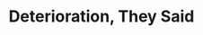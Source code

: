 ---
ee_id_thing: '2144'
site: '1'
type: '2'
inv_num: 2009-057
add_credit:
url: 2009-057-deterioration-they-said-exhibition-catalog
title: Deterioration, They Said
year: '2009'
display_year: '2009'
medium: Exhibition Catalog
dims: 11.5 x 8.5 x 0.75 inches
pitch: "​Group show catalog @ the Migros.&nbsp;"
ps: "​This isn't specifically a catalog of mine, but of a group show at the Migros
  Museum w/ Ryan Trecartin, Paperrad and Co, and Shana Moulton. Anyway, its worth
  your time if u can find it.&nbsp;"
live_url:
youtube:
related_code:
imgs: 2012-057-deterioration-they-said-full-database-ih.jpg
subheading: "(Exhibition Catalog)"
download:
commission:
related:
layout: things-i-made
---